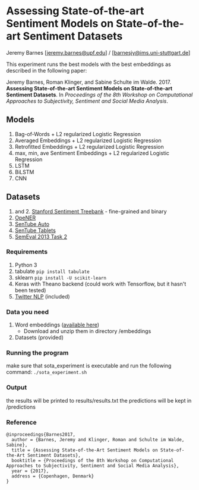 # Assessing State-of-the-art Sentiment Models on State-of-the-art Sentiment Datasets

Jeremy Barnes [jeremy.barnes@upf.edu] / [barnesjy@ims.uni-stuttgart.de]

This experiment runs the best models with the best embeddings as described in the following paper:

Jeremy Barnes, Roman Klinger, and Sabine Schulte im Walde. 2017. **Assessing State-of-the-art Sentiment Models on State-of-the-art Sentiment Datasets**. In *Proceedings of the 8th Workshop on Computational Approaches to Subjectivity, Sentiment and Social Media Analysis*.

## Models
1. Bag-of-Words + L2 regularized Logistic Regression
2. Averaged Embeddings + L2 regularized Logistic Regression
3. Retrofitted Embeddings + L2 regularized Logistic Regression
4. max, min, ave Sentiment Embeddings + L2 regularized Logistic Regression
5. LSTM
6. BiLSTM
7. CNN

## Datasets
1. and 2. [Stanford Sentiment Treebank](http://aclweb.org/anthology/D/D13/D13-1170.pdf) - fine-grained and binary
3. [OpeNER](http://journal.sepln.org/sepln/ojs/ojs/index.php/pln/article/view/4891)
4. [SenTube Auto](https://ikernels-portal.disi.unitn.it/projects/sentube/)
5. [SenTube Tablets](https://ikernels-portal.disi.unitn.it/projects/sentube/)
6. [SemEval 2013 Task 2](https://www.cs.york.ac.uk/semeval-2013/task2.html)

### Requirements

1. Python 3
2. tabulate ```pip install tabulate```
3. sklearn  ```pip install -U scikit-learn```
4. Keras with Theano backend (could work with Tensorflow, but it hasn't been tested)
5. [Twitter NLP](https://github.com/aritter/twitter_nlp) (included)

### Data you need
1. Word embeddings ([available here](http://www.ims.uni-stuttgart.de/forschung/ressourcen/experiment-daten/sota-sentiment.html))
	- Download and unzip them in directory /embeddings
2. Datasets 	   (provided)


### Running the program

make sure that sota_experiment is executable and run the following command:
```./sota_experiment.sh```

### Output
the results will be printed to results/results.txt
the predictions will be kept in /predictions

### Reference

```
@inproceedings{Barnes2017,
  author = {Barnes, Jeremy and Klinger, Roman and Schulte im Walde, Sabine},
  title = {Assessing State-of-the-Art Sentiment Models on State-of-the-Art Sentiment Datasets},
  booktitle = {Proceedings of the 8th Workshop on Computational Approaches to Subjectivity, Sentiment and Social Media Analysis},
  year = {2017},
  address = {Copenhagen, Denmark}
}
```
